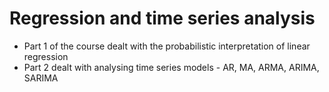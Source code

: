 # Regression and time series analysis

- Part 1 of the course dealt with the probabilistic interpretation of linear regression
- Part 2 dealt with analysing time series models - AR, MA, ARMA, ARIMA, SARIMA

